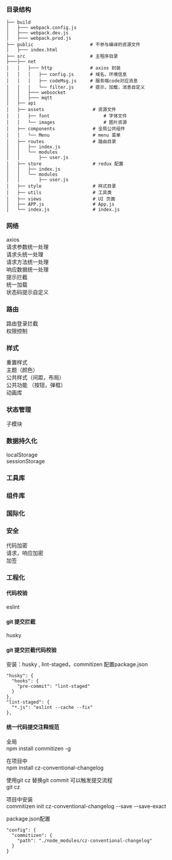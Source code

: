 

### 目录结构  

```
├── build
│   ├─── webpack.config.js
│   ├─── webpack.dev.js
│   ├─── webpack.prod.js
├── public                     # 不参与编译的资源文件
│   ├─── index.html 
├── src                        # 主程序目录
├───├── net
│   │   ├─── http              # axios 封装
│   │   │   ├── config.js      # 域名，环境信息
│   │   │   ├── codeMsg.js     # 服务端code对应消息
│   │   │   └── filter.js      # 提示，加载，消息自定义
│   │   ├─── websocket
│   │   ├─── mqtt
│   ├── api                     
│   ├── assets                  # 资源文件
│   │   ├── font                    # 字体文件
│   │   └── images                  # 图片资源
│   ├── components              # 全局公共组件
│   │   └── Menu                # menu 菜单
│   ├── routes                  # 路由目录
│   │   ├── index.js
│   │   └── modules
│   │       ├── user.js 
│   ├── store                   # redux 配置
│   │   ├── index.js
│   │   └── modules
│   │       ├── user.js 
│   ├── style                   # 样式目录
│   ├── utils                   # 工具类
│   ├── views                   # UI 页面
│   ├── APP.js                  # App.js
│   └── index.js                # index.js

```



### 网络  
axios   
请求参数统一处理  
请求头统一处理  
请求方法统一处理  
响应数据统一处理  
提示拦截  
统一加载  
状态码提示自定义  

### 路由  
路由登录拦截  
权限控制  

###  样式
重置样式    
主题（颜色）    
公共样式（间距，布局）  
公共功能 （按钮，弹框）  
动画库    

### 状态管理  
子模块  

### 数据持久化  
localStorage  
sessionStorage  

### 工具库  


### 组件库  


### 国际化  


### 安全  
代码加密  
请求，响应加密  
加签  




### 工程化  
#### 代码校验  
eslint  
#### git 提交拦截  
husky  
#### git 提交拦截代码校验  
安装：husky , lint-staged，commitizen
配置package.json  

    "husky": {
      "hooks": {
        "pre-commit": "lint-staged"
      }
    },
    "lint-staged": {
      "*.js": "eslint --cache --fix"
    },


#### 统一代码提交注释规范  
全局  
npm install commitizen -g

在项目中  
npm install cz-conventional-changelog

使用git cz 替换git commit 可以触发提交流程  
git cz

项目中安装  
commitizen init cz-conventional-changelog --save --save-exact   

package.json配置

    "config": {
      "commitizen": {
        "path": "./node_modules/cz-conventional-changelog"
      }
    } 